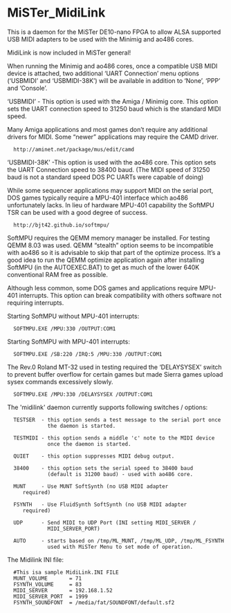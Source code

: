 # MiSTer_MidiLink
This is a daemon for the MiSTer DE10-nano FPGA to allow ALSA supported USB MIDI adapters to be used with the Minimig and ao486 cores.

MidiLink is now included in MiSTer general!

When running the Minimig and ao486 cores, once a compatible USB MIDI device is attached, two additional ‘UART Connection’ menu options (‘USBMIDI’ and ‘USBMIDI-38K’) will be available in addition to ‘None’, ‘PPP’ and ‘Console’.

‘USBMIDI’ - This option is used with the Amiga / Minimig core. This option sets the UART connection speed to 31250 baud which is the standard MIDI speed.

Many Amiga applications and most games don’t require any additional drivers for MIDI. Some “newer” applications may require the CAMD driver.
      
      http://aminet.net/package/mus/edit/camd
      
‘USBMIDI-38K’ -This option is used with the ao486 core. This option sets the UART Connection speed to 38400 baud. (The MIDI speed of 31250 baud is not a standard speed DOS PC UARTs were capable of doing)

While some sequencer applications may support MIDI on the serial port, DOS games typically require a MPU-401 interface which ao486 unfortunately lacks. In lieu of hardware MPU-401 capability the SoftMPU TSR can be used with a good degree of success.

      http://bjt42.github.io/softmpu/
      
SoftMPU requires the QEMM memory manager be installed. For testing QEMM 8.03 was used. QEMM “stealth” option seems to be incompatible with ao486 so it is advisable to skip that part of the optimize process. It’s a good idea to run the QEMM optimize application again after installing SoftMPU (in the AUTOEXEC.BAT) to get as much of the lower 640K conventional RAM free as possible.

Although less common, some DOS games and applications require MPU-401 interrupts. This option can break compatibility with others software not requiring interrupts.

Starting SoftMPU without MPU-401 interrupts:
      
      SOFTMPU.EXE /MPU:330 /OUTPUT:COM1

Starting SoftMPU with MPU-401 interrupts:

      SOFTMPU.EXE /SB:220 /IRQ:5 /MPU:330 /OUTPUT:COM1  

The Rev.0 Roland MT-32 used in testing required the ‘DELAYSYSEX’ switch to prevent buffer overflow for certain games but made Sierra games upload sysex commands excessively slowly.
      
      SOFTMPU.EXE /MPU:330 /DELAYSYSEX /OUTPUT:COM1

The 'midilink' daemon currently supports following switches / options:

      TESTSER  - this option sends a test message to the serial port once 
                 the daemon is started.  
                 
      TESTMIDI - this option sends a middle 'c' note to the MIDI device 
                 once the daemon is started. 

      QUIET    - this option suppresses MIDI debug output.  

      38400    - this option sets the serial speed to 38400 baud 
                 (default is 31200 baud) - used with ao486 core.
      
      MUNT     - Use MUNT SoftSynth (no USB MIDI adapter 
		 required)

      FSYNTH   - Use FluidSynth SoftSynth (no USB MIDI adapter 
		 required)

      UDP      - Send MIDI to UDP Port (INI setting MIDI_SERVER /
                 MIDI_SERVER_PORT)

      AUTO     - starts based on /tmp/ML_MUNT, /tmp/ML_UDP, /tmp/ML_FSYNTH 
                 used with MiSTer Menu to set mode of operation. 

The Midilink INI file:

      #This isa sample MidiLink.INI FILE 
      MUNT_VOLUME       = 71
      FSYNTH_VOLUME     = 83
      MIDI_SERVER       = 192.168.1.52
      MIDI_SERVER_PORT  = 1999
      FSYNTH_SOUNDFONT  = /media/fat/SOUNDFONT/default.sf2
